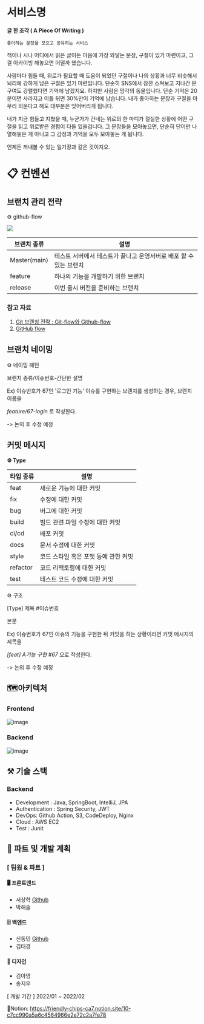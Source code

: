 # 서비스명

**글 한 조각 ( A Piece Of Writing )**

    좋아하는 문장을 모으고 공유하는 서비스
    
책이나 시나 어디에서 읽은 글이든 마음에 가장 와닿는 문장, 구절이 있기 마련이고, 그걸 아카이빙 해놓으면 어떨까 했습니다.

사람마다 힘들 때, 위로가 필요할 때 도움이 되었던 구절이나 나의 상황과 너무 비슷해서 뇌리에 강하게 남은 구절은 있기 마련입니다. 단순히 SNS에서 잠깐 스쳐보고 지나간 문구여도 강렬했다면 기억에 남겠지요. 하지만 사람은 망각의 동물입니다. 단순 기억은 20분이면 사라지고 이틀 뒤면 30%만이 기억에 남습니다. 내가 좋아하는 문장과 구절을 아무리 외운다고 해도 대부분은 잊어버리게 됩니다.

내가 지금 힘들고 지쳤을 때, 누군가가 건네는 위로의 한 마디가 절실한 상황에 어떤 구절을 읽고 위로받은 경험이 다들 있을겁니다. 그 문장들을 모아놓으면, 단순히 단어만 나열해놓은 게 아니고 그 감정과 기억을 모두 모아놓는 게 됩니다.

언제든 꺼내볼 수 있는 일기장과 같은 것이지요.


# 📋 컨벤션
## 브랜치 관리 전략
⚙️ github-flow

![](https://lh3.googleusercontent.com/h5H7FB2-aBPVThE4ZlZt919Fl9CstlD17NlJoODMKOlMEHmEV0encsCR2KmJ4yc6JwMsqoyv7u3jWVtW17Q3EqcHzPxUya85fRwRjgDlL2BapLtarQiu-SnjpUjyC2weng-PAXwx)



| 브랜치 종류  | 설명                                                         |
| ------------ | ------------------------------------------------------------ |
| Master(main) | 테스트 서버에서 테스트가 끝나고 운영서버로 배포 할 수 있는 브랜치 |
| feature      | 하나의 기능을 개발하기 위한 브랜치                           |
| release | 이번 출시 버전을 준비하는 브랜치             |

### 참고 자료
1. [Git 브랜칭 전략 : Git-flow와 Github-flow](https://hellowoori.tistory.com/56)
2. [GitHub flow](https://docs.github.com/en/get-started/quickstart/github-flow)

## 브랜치 네이밍
⚙️ 네이밍 패턴

브랜치 종류/이슈번호-간단한 설명	

Ex) 이슈번호가 67인 '로그인 기능' 이슈를 구현하는 브랜치를 생성하는 경우, 브랜치 이름을

*feature/67-login* 로 작성한다.

-> 논의 후 수정 예정

## 커밋 메시지


**⚙️ Type**

| 타입 종류 | 설명                                 |
| --------- | ------------------------------------ |
| feat      | 새로운 기능에 대한 커밋              |
| fix       | 수정에 대한 커밋                     |
| bug       | 버그에 대한 커밋                     |
| build     | 빌드 관련 파일 수정에 대한 커밋      |
| ci/cd     | 배포 커밋                            |
| docs      | 문서 수정에 대한 커밋                |
| style     | 코드 스타일 혹은 포맷 등에 관한 커밋 |
| refactor  | 코드 리팩토링에 대한 커밋            |
| test      | 테스트 코드 수정에 대한 커밋         |


⚙️ 구조

[Type] 제목 #이슈번호

본문

Ex) 이슈번호가 67인 이슈의 기능을 구현한 뒤 커밋을 하는 상황이라면 커밋 메시지의 제목을

*[feat] A기능 구현 #67* 으로 작성한다.

-> 논의 후 수정 예정

## 🗺️아키텍처

### Frontend

![image](https://user-images.githubusercontent.com/52997401/149660841-e8865390-c461-41fa-a049-76e0752c7e33.png)

### Backend

![image](https://user-images.githubusercontent.com/52997401/149660822-34ee591c-c687-4722-9517-a529fc1ac37f.png)

## ⚒️ 기술 스택

### Backend
-   Development : Java, SpringBoot, IntelliJ, JPA
-   Authentication : Spring Security, JWT
-   DevOps: Github Action, S3, CodeDeploy, Nginx
-   Cloud : AWS EC2
-   Test : Junit

## 👥 파트 및 개발 계획
### [ 팀원 & 파트 ]
#### 🖥️ 프론트엔드
- 서상혁 [Github](https://github.com/SeoSang)
- 박해솔

#### 🗄️ 백엔드
- 신동민 [Github](https://github.com/carnival77)
- 김태경

#### 🎨 디자인
- 김아영
- 송지우


[ 개발 기간 ] 2022/01 ~ 2022/02

📑Notion: https://friendly-chips-ca7.notion.site/10-c7cc990a5a6c4564966e2e72c2a7fe78
